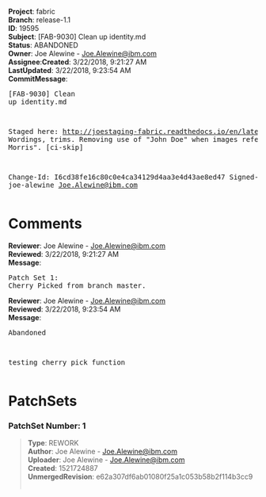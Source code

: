 <strong>Project</strong>: fabric</br><strong>Branch</strong>: release-1.1<br><strong>ID</strong>: 19595<br><strong>Subject</strong>: [FAB-9030] Clean up identity.md<br><strong>Status</strong>: ABANDONED<br><strong>Owner</strong>: Joe Alewine - Joe.Alewine@ibm.com<br><strong>Assignee</strong>:<strong>Created</strong>: 3/22/2018, 9:21:27 AM<br><strong>LastUpdated</strong>: 3/22/2018, 9:23:54 AM<br><strong>CommitMessage</strong>:<br><pre>[FAB-9030] Clean up identity.md

Staged here: http://joestaging-fabric.readthedocs.io/en/latest/identity/identity.html
Wordings, trims. Removing use of "John Doe"
when images refer to "Mary Morris".
[ci-skip]

Change-Id: I6cd38fe16c80c0e4ca34129d4aa3e4d43ae8ed47
Signed-off-by: joe-alewine <Joe.Alewine@ibm.com>
</pre><h1>Comments</h1><strong>Reviewer</strong>: Joe Alewine - Joe.Alewine@ibm.com<br><strong>Reviewed</strong>: 3/22/2018, 9:21:27 AM<br><strong>Message</strong>: <pre>Patch Set 1: Cherry Picked from branch master.</pre><strong>Reviewer</strong>: Joe Alewine - Joe.Alewine@ibm.com<br><strong>Reviewed</strong>: 3/22/2018, 9:23:54 AM<br><strong>Message</strong>: <pre>Abandoned

testing cherry pick function</pre><h1>PatchSets</h1><h3>PatchSet Number: 1</h3><blockquote><strong>Type</strong>: REWORK<br><strong>Author</strong>: Joe Alewine - Joe.Alewine@ibm.com<br><strong>Uploader</strong>: Joe Alewine - Joe.Alewine@ibm.com<br><strong>Created</strong>: 1521724887<br><strong>UnmergedRevision</strong>: e62a307df6ab01080f25a1c053b58b2f114b3cc9<br><br></blockquote>